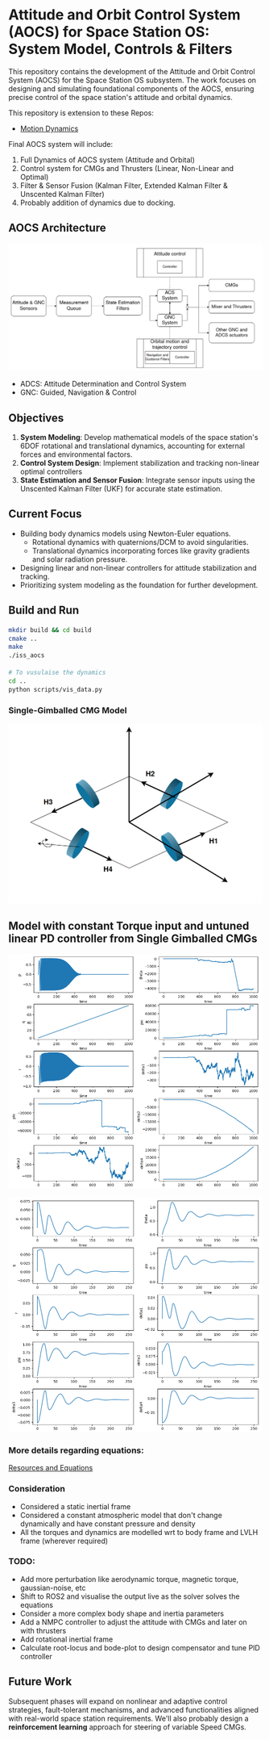 # Attitude and Orbit Control System (AOCS) for Space Station OS: System Model, Controls & Filters

This repository contains the development of the Attitude and Orbit Control System (AOCS) for the Space Station OS subsystem. The work focuses on designing and simulating foundational components of the AOCS, ensuring precise control of the space station's attitude and orbital dynamics.

This repository is extension to these Repos:
- [Motion Dynamics](https://github.com/space-station-os/demo_motion_dynamics)

Final AOCS system will include:

1. Full Dynamics of AOCS system (Attitude and Orbital)
2. Control system for CMGs and Thrusters (Linear, Non-Linear and Optimal)
3. Filter & Sensor Fusion (Kalman Filter, Extended Kalman Filter & Unscented Kalman Filter)
4. Probably addition of dynamics due to docking.

## AOCS Architecture
![AOCS Architecture](assets/AOCS_Architecture.png)
- ADCS: Attitude Determination and Control System
- GNC: Guided, Navigation & Control

## Objectives
1. **System Modeling**: Develop mathematical models of the space station's 6DOF rotational and translational dynamics, accounting for external forces and environmental factors.
2. **Control System Design**: Implement stabilization and tracking non-linear optimal controllers
3. **State Estimation and Sensor Fusion**: Integrate sensor inputs using the Unscented Kalman Filter (UKF) for accurate state estimation.

## Current Focus
- Building body dynamics models using Newton-Euler equations.
  - Rotational dynamics with quaternions/DCM to avoid singularities.
  - Translational dynamics incorporating forces like gravity gradients and solar radiation pressure.
- Designing linear and non-linear controllers for attitude stabilization and tracking.
- Prioritizing system modeling as the foundation for further development.

## Build and Run
```bash
mkdir build && cd build
cmake ..
make
./iss_aocs

# To vusulaise the dynamics
cd ..
python scripts/vis_data.py
```

### Single-Gimballed CMG Model
![CMGs](assets/CMG.png)
## Model with constant Torque input and untuned linear PD controller from Single Gimballed CMGs
![Constant Torque Input](assets/const_inp_T.png)

![PD Controller Input](assets/PD_untuned.png)

### More details regarding equations:
[Resources and Equations](resources/)

### Consideration
- Considered a static inertial frame
- Considered a constant atmospheric model that don't change dynamically and have constant pressure and density
- All the torques and dynamics are modelled wrt to body frame and LVLH frame (wherever required)
  
### TODO:
- Add more perturbation like aerodynamic torque, magnetic torque, gaussian-noise, etc
- Shift to ROS2 and visualise the output live as the solver solves the equations
- Consider a more complex body shape and inertia parameters
- Add a NMPC controller to adjust the attitude with CMGs and later on with thrusters
- Add rotational inertial frame
- Calculate root-locus and bode-plot to design compensator and tune PID controller

## Future Work
Subsequent phases will expand on nonlinear and adaptive control strategies, fault-tolerant mechanisms, and advanced functionalities aligned with real-world space station requirements. We'll also probably design a **reinforcement learning** approach for steering of variable Speed CMGs.
